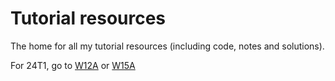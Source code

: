 # Tutorial resources

The home for all my tutorial resources (including code, notes and solutions). 

For 24T1, go to [W12A](/cs6080/24T1/w12a) or [W15A](/cs6080/24T1/w15a)
